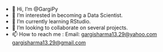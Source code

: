- 👋 Hi, I’m @GargiPy
- 👀 I’m interested in becoming a Data Scientist.
- 🌱 I’m currently learning RStudio.
- 💞️ I’m looking to collaborate on several projects.
- 📫 How to reach me : Email: gargisharma13.29@yahoo.com gargisharma13.29@gmail.com

<!---
GargiPy/GargiPy is a ✨ special ✨ repository because its `README.md` (this file) appears on your GitHub profile.
You can click the Preview link to take a look at your changes.
--->
